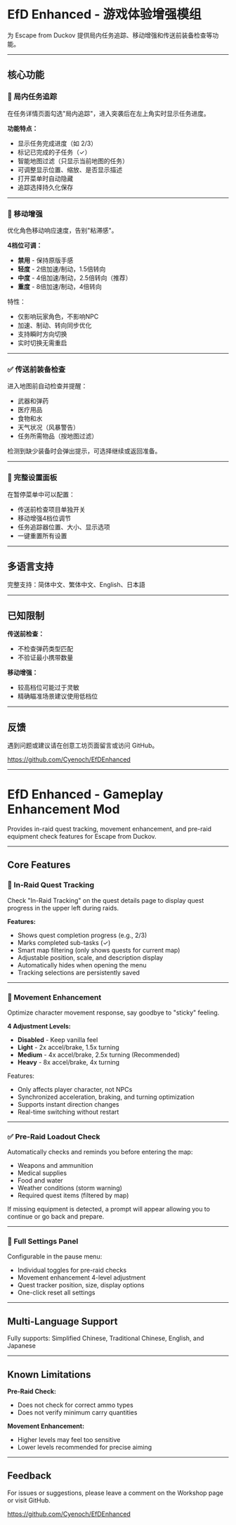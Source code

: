 # EfD Enhanced - 游戏体验增强模组

为 Escape from Duckov 提供局内任务追踪、移动增强和传送前装备检查等功能。

---

## 核心功能

### 🎯 局内任务追踪

在任务详情页面勾选"局内追踪"，进入突袭后在左上角实时显示任务进度。

**功能特点：**
- 显示任务完成进度（如 2/3）
- 标记已完成的子任务（✓）
- 智能地图过滤（只显示当前地图的任务）
- 可调整显示位置、缩放、是否显示描述
- 打开菜单时自动隐藏
- 追踪选择持久化保存

---

### 🏃 移动增强

优化角色移动响应速度，告别"粘滞感"。

**4档位可调：**
- **禁用** - 保持原版手感
- **轻度** - 2倍加速/制动，1.5倍转向
- **中度** - 4倍加速/制动，2.5倍转向（推荐）
- **重度** - 8倍加速/制动，4倍转向

特性：
- 仅影响玩家角色，不影响NPC
- 加速、制动、转向同步优化
- 支持瞬时方向切换
- 实时切换无需重启

---

### ✅ 传送前装备检查

进入地图前自动检查并提醒：

- 武器和弹药
- 医疗用品
- 食物和水
- 天气状况（风暴警告）
- 任务所需物品（按地图过滤）

检测到缺少装备时会弹出提示，可选择继续或返回准备。

---

### 🎨 完整设置面板

在暂停菜单中可以配置：
- 传送前检查项目单独开关
- 移动增强4档位调节
- 任务追踪器位置、大小、显示选项
- 一键重置所有设置

---

## 多语言支持

完整支持：简体中文、繁体中文、English、日本語

---

## 已知限制

**传送前检查：**
- 不检查弹药类型匹配
- 不验证最小携带数量

**移动增强：**
- 较高档位可能过于灵敏
- 精确瞄准场景建议使用低档位

---

## 反馈

遇到问题或建议请在创意工坊页面留言或访问 GitHub。

https://github.com/Cyenoch/EfDEnhanced

---

# EfD Enhanced - Gameplay Enhancement Mod

Provides in-raid quest tracking, movement enhancement, and pre-raid equipment check features for Escape from Duckov.

---

## Core Features

### 🎯 In-Raid Quest Tracking

Check "In-Raid Tracking" on the quest details page to display quest progress in the upper left during raids.

**Features:**
- Shows quest completion progress (e.g., 2/3)
- Marks completed sub-tasks (✓)
- Smart map filtering (only shows quests for current map)
- Adjustable position, scale, and description display
- Automatically hides when opening the menu
- Tracking selections are persistently saved

---

### 🏃 Movement Enhancement

Optimize character movement response, say goodbye to "sticky" feeling.

**4 Adjustment Levels:**
- **Disabled** - Keep vanilla feel
- **Light** - 2x accel/brake, 1.5x turning
- **Medium** - 4x accel/brake, 2.5x turning (Recommended)
- **Heavy** - 8x accel/brake, 4x turning

Features:
- Only affects player character, not NPCs
- Synchronized acceleration, braking, and turning optimization
- Supports instant direction changes
- Real-time switching without restart

---

### ✅ Pre-Raid Loadout Check

Automatically checks and reminds you before entering the map:

- Weapons and ammunition
- Medical supplies
- Food and water
- Weather conditions (storm warning)
- Required quest items (filtered by map)

If missing equipment is detected, a prompt will appear allowing you to continue or go back and prepare.

---

### 🎨 Full Settings Panel

Configurable in the pause menu:
- Individual toggles for pre-raid checks
- Movement enhancement 4-level adjustment
- Quest tracker position, size, display options
- One-click reset all settings

---

## Multi-Language Support

Fully supports: Simplified Chinese, Traditional Chinese, English, and Japanese

---

## Known Limitations

**Pre-Raid Check:**
- Does not check for correct ammo types
- Does not verify minimum carry quantities

**Movement Enhancement:**
- Higher levels may feel too sensitive
- Lower levels recommended for precise aiming

---

## Feedback

For issues or suggestions, please leave a comment on the Workshop page or visit GitHub.

https://github.com/Cyenoch/EfDEnhanced
